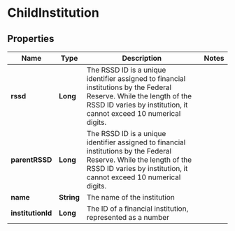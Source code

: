 

# ChildInstitution


## Properties

| Name | Type | Description | Notes |
|------------ | ------------- | ------------- | -------------|
|**rssd** | **Long** | The RSSD ID is a unique identifier assigned to financial institutions by the Federal Reserve. While the length of the RSSD ID varies by institution, it cannot exceed 10 numerical digits. |  |
|**parentRSSD** | **Long** | The RSSD ID is a unique identifier assigned to financial institutions by the Federal Reserve. While the length of the RSSD ID varies by institution, it cannot exceed 10 numerical digits. |  |
|**name** | **String** | The name of the institution |  |
|**institutionId** | **Long** | The ID of a financial institution, represented as a number |  |



